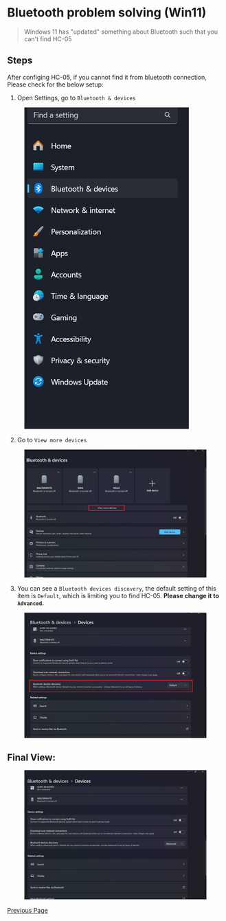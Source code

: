# Bluetooth problem solving (Win11)

> Windows 11 has "updated" something about Bluetooth such that you can't find HC-05

## Steps

After configing HC-05, if you cannot find it from bluetooth connection, Please check for the below setup:

1. Open Settings, go to `Bluetooth & devices`

<figure><img src="./image/bluetooth-win11-1.png" alt=""><figcaption></figcaption></figure>

2. Go to `View more devices`

<figure><img src="./image/bluetooth-win11-2.jpeg" alt=""><figcaption></figcaption></figure>

3. You can see a `Bluetooth devices discovery`, the default setting of this item is `Default`, which is limiting you to find HC-05. **Please change it to `Advanced`.**

<figure><img src="./image/bluetooth-win11-3.jpeg" alt=""><figcaption></figcaption></figure>

## Final View:

<figure><img src="./image/bluetooth-win11-4.png" alt=""><figcaption></figcaption></figure>

[Previous Page](./02-bluetooth.md)
